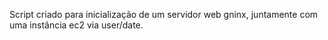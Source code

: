 Script criado para inicialização de um servidor web gninx, juntamente com uma instância ec2 via user/date.
